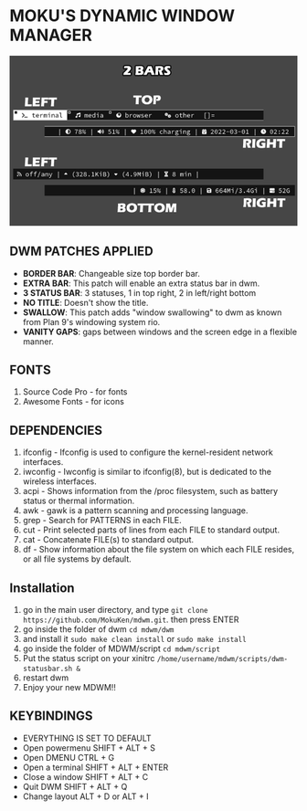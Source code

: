 
# MOKU'S DYNAMIC WINDOW MANAGER

![extra bar screenshot](bars.png)

## DWM PATCHES APPLIED

- **BORDER BAR**: Changeable size top border bar.
- **EXTRA BAR**: This patch will enable an extra status bar in dwm.
- **3 STATUS BAR**: 3 statuses, 1 in top right, 2 in left/right bottom
- **NO TITLE**: Doesn't show the title.
- **SWALLOW**: This patch adds "window swallowing" to dwm as known from Plan 9's windowing system rio.
- **VANITY GAPS**: gaps between windows and the screen edge in a flexible manner.

## FONTS
1. Source Code Pro - for fonts
2. Awesome Fonts - for icons

## DEPENDENCIES
1. ifconfig - Ifconfig is used to configure the kernel-resident network interfaces.
2. iwconfig - Iwconfig  is similar to ifconfig(8), but is dedicated to the wireless interfaces.
3. acpi - Shows information from the /proc filesystem, such as battery status or thermal information.
4. awk - gawk is a pattern scanning and processing language.
5. grep - Search for PATTERNS in each FILE.
6. cut - Print selected parts of lines from each FILE to standard output.
7. cat - Concatenate FILE(s) to standard output.
8. df - Show information about the file system on which each FILE resides, or all file systems by default.

## Installation

1. go in the main user directory, and type `git clone https://github.com/MokuKen/mdwm.git`. then press ENTER
2. go inside the folder of dwm `cd mdwm/dwm`
3. and install it `sudo make clean install` or `sudo make install`
4. go inside the folder of MDWM/script `cd mdwm/script`
5. Put the status script on your xinitrc `/home/username/mdwm/scripts/dwm-statusbar.sh &` 
6. restart dwm
7. Enjoy your new MDWM!!


## KEYBINDINGS

- EVERYTHING IS SET TO DEFAULT
- Open powermenu SHIFT + ALT + S
- Open DMENU CTRL + G
- Open a terminal SHIFT + ALT + ENTER
- Close a window SHIFT + ALT + C
- Quit DWM SHIFT + ALT + Q
- Change layout ALT + D or ALT + I


